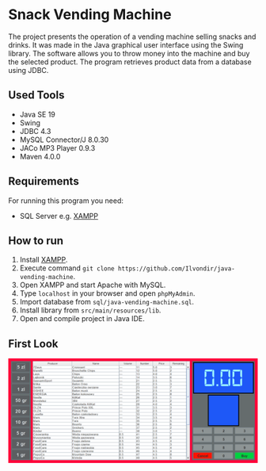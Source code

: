 # Snack Vending Machine

The project presents the operation of a vending machine selling snacks and drinks. It was made in the Java graphical user interface using the Swing library. The software allows you to throw money into the machine and buy the selected product. The program retrieves product data from a database using JDBC.

## Used Tools

- Java SE 19
- Swing
- JDBC 4.3
- MySQL Connector/J 8.0.30
- JACo MP3 Player 0.9.3
- Maven 4.0.0

## Requirements

For running this program you need:

- SQL Server e.g. [XAMPP](https://www.apachefriends.org/pl/index.html)

## How to run

1. Install [XAMPP](https://www.apachefriends.org/pl/index.html).
2. Execute command `git clone https://github.com/Ilvondir/java-vending-machine`.
3. Open XAMPP and start Apache with MySQL.
4. Type `localhost` in your browser and open `phpMyAdmin`.
5. Import database from `sql/java-vending-machine.sql`.
6. Install library from `src/main/resources/lib`.
6. Open and compile project in Java IDE.

## First Look

![firstlook](src/main/resources/img/firstlook.PNG?raw=true)
